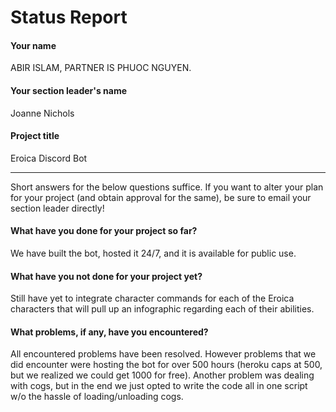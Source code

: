 # Status Report

#### Your name

ABIR ISLAM, PARTNER IS PHUOC NGUYEN.

#### Your section leader's name

Joanne Nichols

#### Project title

Eroica Discord Bot

***

Short answers for the below questions suffice. If you want to alter your plan for your project (and obtain approval for the same), be sure to email your section leader directly!

#### What have you done for your project so far?

We have built the bot, hosted it 24/7, and it is available for public use.

#### What have you not done for your project yet?

Still have yet to integrate character commands for each of the Eroica characters that will pull up an infographic regarding each of their abilities.

#### What problems, if any, have you encountered?

All encountered problems have been resolved.
However problems that we did encounter were hosting the bot for over 500 hours (heroku caps at 500, but we realized we could get 1000 for free).
Another problem was dealing with cogs, but in the end we just opted to write the code all in one script w/o the hassle of loading/unloading cogs.
